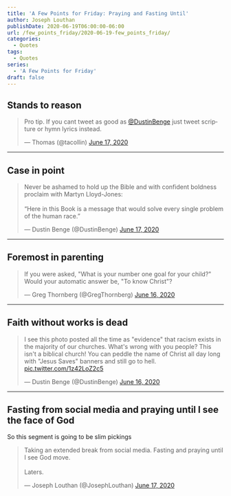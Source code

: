 ```yaml
---
title: 'A Few Points for Friday: Praying and Fasting Until'
author: Joseph Louthan
publishDate: 2020-06-19T06:00:00-06:00
url: /few_points_friday/2020-06-19-few_points_friday/
categories:
  - Quotes
tags:
  - Quotes
series:
  - 'A Few Points for Friday'
draft: false
---
```


## Stands to reason

<blockquote class="twitter-tweet"><p lang="en" dir="ltr">Pro tip. If you cant tweet as good as <a href="https://twitter.com/DustinBenge?ref_src=twsrc%5Etfw">@DustinBenge</a> just tweet scripture or hymn lyrics instead.</p>&mdash; Thomas (@tacollin) <a href="https://twitter.com/tacollin/status/1273088039208787968?ref_src=twsrc%5Etfw">June 17, 2020</a></blockquote> <script async src="https://platform.twitter.com/widgets.js" charset="utf-8"></script>

------

## Case in point

<blockquote class="twitter-tweet"><p lang="en" dir="ltr">Never be ashamed to hold up the Bible and with confident boldness proclaim with Martyn Lloyd-Jones:<br><br>“Here in this Book is a message that would solve every single problem of the human race.”</p>&mdash; Dustin Benge (@DustinBenge) <a href="https://twitter.com/DustinBenge/status/1273227698001915904?ref_src=twsrc%5Etfw">June 17, 2020</a></blockquote> <script async src="https://platform.twitter.com/widgets.js" charset="utf-8"></script>

------

## Foremost in parenting

<blockquote class="twitter-tweet"><p lang="en" dir="ltr">If you were asked, &quot;What is your number one goal for your child?&quot;<br>Would your automatic answer be, &quot;To know Christ&quot;?</p>&mdash; Greg Thornberg (@GregThornberg) <a href="https://twitter.com/GregThornberg/status/1273040337028575232?ref_src=twsrc%5Etfw">June 16, 2020</a></blockquote> <script async src="https://platform.twitter.com/widgets.js" charset="utf-8"></script>

------

## Faith without works is dead

<blockquote class="twitter-tweet"><p lang="en" dir="ltr">I see this photo posted all the time as &quot;evidence&quot; that racism exists in the majority of our churches. What&#39;s wrong with you people? This isn&#39;t a biblical church! You can peddle the name of Christ all day long with &quot;Jesus Saves&quot; banners and still go to hell. <a href="https://t.co/1z42LoZ2c5">pic.twitter.com/1z42LoZ2c5</a></p>&mdash; Dustin Benge (@DustinBenge) <a href="https://twitter.com/DustinBenge/status/1272912095806402567?ref_src=twsrc%5Etfw">June 16, 2020</a></blockquote> <script async src="https://platform.twitter.com/widgets.js" charset="utf-8"></script>

------

## Fasting from social media and praying until I see the face of God

So this segment is going to be slim pickings

<blockquote class="twitter-tweet"><p lang="en" dir="ltr">Taking an extended break from social media. Fasting and praying until I see God move. <br><br>Laters.</p>&mdash; Joseph Louthan (@JosephLouthan) <a href="https://twitter.com/JosephLouthan/status/1273265708315672578?ref_src=twsrc%5Etfw">June 17, 2020</a></blockquote> <script async src="https://platform.twitter.com/widgets.js" charset="utf-8"></script>

